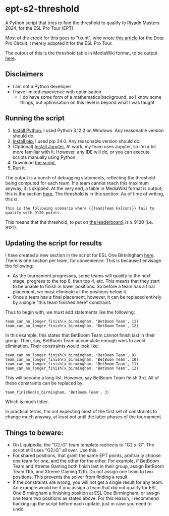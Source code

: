 # ept-s2-threshold
A Python script that tries to find the threshold to qualify to Riyadh Masters 2024, for the ESL Pro Tour (EPT).

Most of the credit for this goes to "tkunt", who wrote [this article](https://tkunt.medium.com/computing-bounds-for-ranks-and-ti-qualification-of-the-dpc-2023-tour-3-870957df4ec5) for the Dota Pro Circuit.  I merely adopted it for the ESL Pro Tour.

The output of this is the threshold table in MediaWiki format, to be output [here](https://liquipedia.net/dota2/ESL_Pro_Tour/Leaderboard/Season_2_threshold_explanation#What_does_the_threshold_scenario_look_like?).

## Disclaimers

- I am not a Python developer
- I have limited experience with optimisation
  - I do have some form of a mathematics background, so I know some things, but optimisation on this level is beyond what I was taught

## Running the script
1. [Install Python.](https://www.python.org/downloads/)  I used Python 3.12.2 on Windows.  Any reasonable version should do.
2. [Install pip.](https://pip.pypa.io/en/stable/cli/pip_install/)  I used pip 24.0.  Any reasonable version should do.
3. (Optional) [Install Jupyter.](https://jupyter.org/install)  At work, my team uses Jupyter, so I'm a bit more familiar with it.  However, any IDE will do, or you can execute scripts manually using Python.
4. Download [the script.](https://github.com/x42bn6/ept-s2-threshold/blob/main/ept-s2.py)
5. Run it.

The output is a bunch of debugging statements, reflecting the threshold being computed for each team.  If a team cannot reach this maximum anyway, it is skipped.  At the very end, a table in MediaWiki format is output; this is the section [here.](https://liquipedia.net/dota2/ESL_Pro_Tour/Leaderboard/Season_2_threshold_explanation#What_does_the_threshold_scenario_look_like?)  The threshold is in this section: As of time of writing, this is:

    This is the following scenario where {{Team|Team Falcons}} fail to qualify with 9120 points.

This means that the threshold, to put on [the leaderboard](https://liquipedia.net/dota2/ESL_Pro_Tour/Leaderboard), is &geq; 9120 (i.e. 9121).

## Updating the script for results
I have created a new section in the script for ESL One Birmingham [here](https://github.com/x42bn6/ept-s2-threshold/blob/4162ca581a4333fae3d413b11ab3276fcb1c58e5/ept-s2.py#L348).  There is one section per team, for convenience.  This is because I envisage the following:

- As the tournament progresses, some teams will qualify to the next stage, progress to the top 6, then top 4, etc.  This means that they start to be unable to finish in lower positions.  So before a team has a final placement, we must eliminate all the positions below it.
- Once a team has a final placement, however, it can be replaced entirely by a single "this team finished here" constraint.

Thus to begin with, we must add statements like the following:

    team_can_no_longer_finish(x_birmingham, 'BetBoom Team', 11)
    team_can_no_longer_finish(x_birmingham, 'BetBoom Team', 12)

In this example, this states that BetBoom Team cannot finish last in their group.  Then, say, BetBoom Team accumulate enough wins to avoid elimination.  Their constraints would look like:

    team_can_no_longer_finish(x_birmingham, 'BetBoom Team', 9)
    team_can_no_longer_finish(x_birmingham, 'BetBoom Team', 10)
    team_can_no_longer_finish(x_birmingham, 'BetBoom Team', 11)
    team_can_no_longer_finish(x_birmingham, 'BetBoom Team', 12)

This will become a long list.  However, say BetBoom Team finish 3rd.  All of these constraints can be replaced by:

    team_finished(x_birmingham, 'BetBoom Team', 3)

Which is much tidier.

In practical terms, I'm not expecting most of the first set of constraints to change much anyway, at least not until the latter phases of the tournament.

## Things to beware:
- On Liquipedia, the "G2.iG" team template redirects to "G2 x iG".  The script still uses "G2.iG" all over.  Use this.
- For shared positions, that grant the same EPT points, arbitrarily choose one team for one, and the other for the other.  For example, if BetBoom Team and Xtreme Gaming both finish last in their group, assign BetBoom Team 11th, and Xtreme Gaming 12th.  Do not assign one team to two positions.  This prevents the solver from finding a result.
- If the constraints are wrong, you will not get a single result for any team.  An example would be if you assign a team that did not qualify for ESL One Birmingham a finishing position at ESL One Birmingham, or assign one team two positions as stated above.  For this reason, I recommend backing-up the script before each update, just in case you need to undo.
